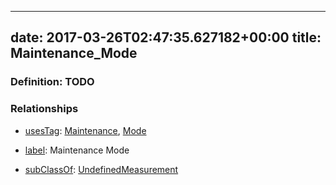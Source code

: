 
---
date: 2017-03-26T02:47:35.627182+00:00
title: Maintenance_Mode
---
### Definition: TODO

### Relationships

* [usesTag](https://brickschema.org/schema/1.0/BrickFrame#usesTag): [Maintenance](https://brickschema.org/schema/1.0/BrickTag#Maintenance), [Mode](https://brickschema.org/schema/1.0/BrickTag#Mode)

* [label](http://www.w3.org/2000/01/rdf-schema#label): Maintenance Mode

* [subClassOf](http://www.w3.org/2000/01/rdf-schema#subClassOf): [UndefinedMeasurement](https://brickschema.org/schema/1.0/Brick#UndefinedMeasurement)
